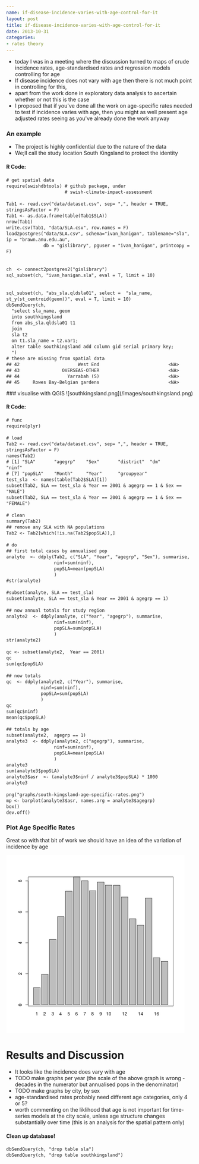 ```yaml
---
name: if-disease-incidence-varies-with-age-control-for-it
layout: post
title: if-disease-incidence-varies-with-age-control-for-it
date: 2013-10-31
categories:
- rates theory
---
```


- today I was in a meeting where the discussion turned to maps of crude incidence rates, age-standardised rates and regression models controlling for age
- If disease incidence does not vary with age then there is not much point in controlling for this,
- apart from the work done in exploratory data analysis to ascertain whether or not this is the case
- I proposed that if you've done all the work on age-specific rates needed to test if incidence varies with age, then you might as well present age adjusted rates seeing as you've already done the work anyway

### An example

- The project is highly confidential due to the nature of the data
- We;ll call the study location South Kingsland to protect the identity 

#### R Code:
    # get spatial data
    require(swishdbtools) # github package, under
                          # swish-climate-impact-assessment

    Tab1 <- read.csv("data/dataset.csv", sep= ",", header = TRUE, stringsAsFactor = F)
    Tab1 <- as.data.frame(table(Tab1$SLA))
    nrow(Tab1)
    write.csv(Tab1, "data/SLA.csv", row.names = F)
    load2postgres("data/SLA.csv", schema="ivan_hanigan", tablename="sla", ip = "brawn.anu.edu.au",
                  db = "gislibrary", pguser = "ivan_hanigan", printcopy = F)


    ch  <- connect2postgres2("gislibrary")
    sql_subset(ch, "ivan_hanigan.sla", eval = T, limit = 10)


    sql_subset(ch, "abs_sla.qldsla01", select =  "sla_name, st_y(st_centroid(geom))", eval = T, limit = 10)
    dbSendQuery(ch,
      "select sla_name, geom
      into southkingsland
      from abs_sla.qldsla01 t1
      join
      sla t2
      on t1.sla_name = t2.var1;
      alter table southkingsland add column gid serial primary key;
      ")
    # these are missing from spatial data
    ## 42                      West End                          <NA>
    ## 43                OVERSEAS-OTHER                          <NA>
    ## 44                  Yarrabah (S)                          <NA>
    ## 45     Rowes Bay-Belgian gardens                          <NA>

<p></p>
### visualise with QGIS
![southkingsland.png](/images/southkingsland.png)

#### R Code:
    # func
    require(plyr)
     
    # load
    Tab2 <- read.csv("data/dataset.csv", sep= ",", header = TRUE, stringsAsFactor = F)
    names(Tab2)
    # [1] "SLA"       "agegrp"    "Sex"       "district"  "dm"        "ninf"     
    # [7] "popSLA"    "Month"     "Year"      "groupyear"
    test_sla  <- names(table(Tab2$SLA)[1])
    subset(Tab2, SLA == test_sla & Year == 2001 & agegrp == 1 & Sex == "MALE")
    subset(Tab2, SLA == test_sla & Year == 2001 & agegrp == 1 & Sex == "FEMALE")

    # clean
    summary(Tab2)
    ## remove any SLA with NA populations
    Tab2 <- Tab2[which(!is.na(Tab2$popSLA)),]     
     
    # do
    ## first total cases by annualised pop
    analyte  <- ddply(Tab2, c("SLA", "Year", "agegrp", "Sex"), summarise,
                      ninf=sum(ninf),
                      popSLA=mean(popSLA)
                      )
    #str(analyte)

    #subset(analyte, SLA == test_sla)
    subset(analyte, SLA == test_sla & Year == 2001 & agegrp == 1)
     
    ## now annual totals for study region
    analyte2  <- ddply(analyte, c("Year", "agegrp"), summarise,
                      ninf=sum(ninf),
                      popSLA=sum(popSLA)
                      )
    str(analyte2)
    
    qc <- subset(analyte2,  Year == 2001)
    qc
    sum(qc$popSLA)
     
    ## now totals
    qc  <- ddply(analyte2, c("Year"), summarise,
                 ninf=sum(ninf),
                 popSLA=sum(popSLA)
                 )
    qc
    sum(qc$ninf)
    mean(qc$popSLA)

    ## totals by age
    subset(analyte2,  agegrp == 1)
    analyte3  <- ddply(analyte2, c("agegrp"), summarise,
                      ninf=sum(ninf),
                      popSLA=mean(popSLA)
                      )
    analyte3
    sum(analyte3$popSLA)
    analyte3$asr  <- (analyte3$ninf / analyte3$popSLA) * 1000
    analyte3
    
    png("graphs/south-kingsland-age-specific-rates.png") 
    mp <- barplot(analyte3$asr, names.arg = analyte3$agegrp)
    box()
    dev.off()
<p></p>

### Plot Age Specific Rates
  
Great so with that bit of work we should have an idea of the variation of incidence by age

![south-kingsland-age-specific-rates.png](/images/south-kingsland-age-specific-rates.png)

# Results and Discussion

- It looks like the incidence does vary with age
- TODO make graphs per year (the scale of the above graph is wrong - decades in the numerator but annualised pops in the denominator)
- TODO make graphs by city, by sex
- age-standardised rates probably need different age categories, only 4 or 5?
- worth commenting on the liklihood that age is not important for time-series models at the city scale, unless age structure changes substantially over time (this is an analysis for the spatial pattern only)

#### Clean up database!
    dbSendQuery(ch, "drop table sla")
    dbSendQuery(ch, "drop table southkingsland")
